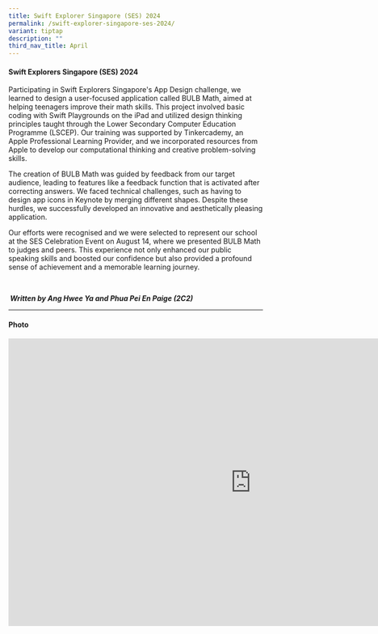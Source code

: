 ```yaml
---
title: Swift Explorer Singapore (SES) 2024
permalink: /swift-explorer-singapore-ses-2024/
variant: tiptap
description: ""
third_nav_title: April
---
```

<h4><strong>Swift Explorers Singapore (SES) 2024</strong></h4>
<p>Participating in Swift Explorers Singapore's App Design challenge, we
learned to design a user-focused application called BULB Math, aimed at
helping teenagers improve their math skills. This project involved basic
coding with Swift Playgrounds on the iPad and utilized design thinking
principles taught through the Lower Secondary Computer Education Programme
(LSCEP). Our training was supported by Tinkercademy, an Apple Professional
Learning Provider, and we incorporated resources from Apple to develop
our computational thinking and creative problem-solving skills.</p>
<p></p>
<p>The creation of BULB Math was guided by feedback from our target audience,
leading to features like a feedback function that is activated after correcting
answers. We faced technical challenges, such as having to design app icons
in Keynote by merging different shapes. Despite these hurdles, we successfully
developed an innovative and aesthetically pleasing application.</p>
<p></p>
<p>Our efforts were recognised and we were selected to represent our school
at the SES Celebration Event on August 14, where we presented BULB Math
to judges and peers. This experience not only enhanced our public speaking
skills and boosted our confidence but also provided a profound sense of
achievement and a memorable learning journey.</p>
<p>&nbsp;</p>
<p><strong><em>&nbsp;Written by Ang Hwee Ya and Phua Pei En Paige (2C2)</em></strong>
</p>
<hr>
<h4>Photo</h4>
<div class="iframe-wrapper">
<iframe height="569" width="960" allowfullscreen="true" frameborder="0" src="https://docs.google.com/presentation/d/1i61sAbpM8Me_sPPuSq1_uRYmzCVq4NrPg0iuE4pSG2w/embed?start=true&amp;loop=true&amp;delayms=3000"></iframe>
</div>
<p></p>
<p></p>